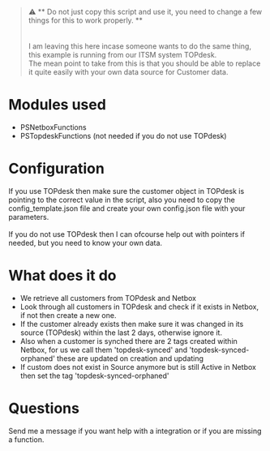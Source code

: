 > :warning: ** Do not just copy this script and use it, you need to change a few things for this to work properly. **<br><br><br>
I am leaving this here incase someone wants to do the same thing, this example is running from our ITSM system TOPdesk.<br>
The mean point to take from this is that you should be able to replace it quite easily with your own data source for Customer data.

# Modules used
* PSNetboxFunctions
* PSTopdeskFunctions (not needed if you do not use TOPdesk)

# Configuration
If you use TOPdesk then make sure the customer object in TOPdesk is pointing to the correct value in the script, also you need to copy the config_template.json file and create your own config.json file with your parameters.<br><br>If you do not use TOPdesk then I can ofcourse help out with pointers if needed, but you need to know your own data.

# What does it do
* We retrieve all customers from TOPdesk and Netbox
* Look through all customers in TOPdesk and check if it exists in Netbox, if not then create a new one.
* If the customer already exists then make sure it was changed in its source (TOPdesk) within the last 2 days, otherwise ignore it.
* Also when a customer is synched there are 2 tags created within Netbox, for us we call them 'topdesk-synced' and 'topdesk-synced-orphaned' these are updated on creation and updating
* If custom does not exist in Source anymore but is still Active in Netbox then set the tag 'topdesk-synced-orphaned'

# Questions
Send me a message if you want help with a integration or if you are missing a function.
